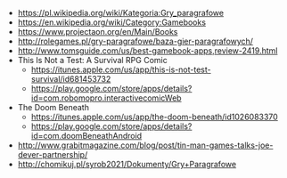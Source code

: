 - https://pl.wikipedia.org/wiki/Kategoria:Gry_paragrafowe
- https://en.wikipedia.org/wiki/Category:Gamebooks
- https://www.projectaon.org/en/Main/Books
- http://rolegames.pl/gry-paragrafowe/baza-gier-paragrafowych/
- http://www.tomsguide.com/us/best-gamebook-apps,review-2419.html
- This Is Not a Test: A Survival RPG Comic
  - https://itunes.apple.com/us/app/this-is-not-test-survival/id681453732
  - https://play.google.com/store/apps/details?id=com.robomopro.interactivecomicWeb
- The Doom Beneath
  - https://itunes.apple.com/us/app/the-doom-beneath/id1026083370
  - https://play.google.com/store/apps/details?id=com.doomBeneathAndroid
- http://www.grabitmagazine.com/blog/post/tin-man-games-talks-joe-dever-partnership/
- http://chomikuj.pl/syrob2021/Dokumenty/Gry+Paragrafowe
